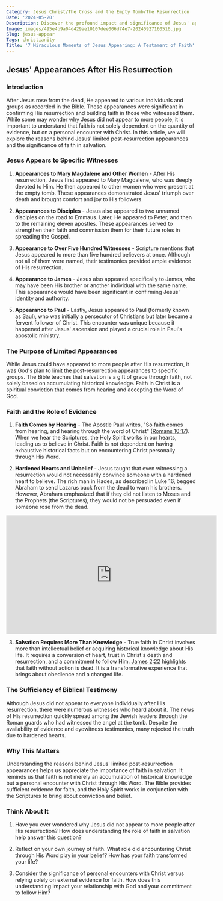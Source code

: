 ```yaml
---
Category: Jesus Christ/The Cross and the Empty Tomb/The Resurrection
Date: '2024-05-20'
Description: Discover the profound impact and significance of Jesus' appearances in various contexts throughout history. Explore the spiritual and historical implications of Jesus appearing to individuals and groups in this insightful article.
Image: images/495e4b9a04d429ae10107dee006d74e7-20240927160516.jpg
Slug: jesus-appear
Tags: christianity
Title: '7 Miraculous Moments of Jesus Appearing: A Testament of Faith'
---
```


## Jesus' Appearances After His Resurrection

### Introduction

After Jesus rose from the dead, He appeared to various individuals and groups as recorded in the Bible. These appearances were significant in confirming His resurrection and building faith in those who witnessed them. While some may wonder why Jesus did not appear to more people, it is important to understand that faith is not solely dependent on the quantity of evidence, but on a personal encounter with Christ. In this article, we will explore the reasons behind Jesus' limited post-resurrection appearances and the significance of faith in salvation.

### Jesus Appears to Specific Witnesses

1. **Appearances to Mary Magdalene and Other Women** - After His resurrection, Jesus first appeared to Mary Magdalene, who was deeply devoted to Him. He then appeared to other women who were present at the empty tomb. These appearances demonstrated Jesus' triumph over death and brought comfort and joy to His followers.

2. **Appearances to Disciples** - Jesus also appeared to two unnamed disciples on the road to Emmaus. Later, He appeared to Peter, and then to the remaining eleven apostles. These appearances served to strengthen their faith and commission them for their future roles in spreading the Gospel.

3. **Appearance to Over Five Hundred Witnesses** - Scripture mentions that Jesus appeared to more than five hundred believers at once. Although not all of them were named, their testimonies provided ample evidence of His resurrection.

4. **Appearance to James** - Jesus also appeared specifically to James, who may have been His brother or another individual with the same name. This appearance would have been significant in confirming Jesus' identity and authority.

5. **Appearance to Paul** - Lastly, Jesus appeared to Paul (formerly known as Saul), who was initially a persecutor of Christians but later became a fervent follower of Christ. This encounter was unique because it happened after Jesus' ascension and played a crucial role in Paul's apostolic ministry.

### The Purpose of Limited Appearances

While Jesus could have appeared to more people after His resurrection, it was God's plan to limit the post-resurrection appearances to specific groups. The Bible teaches that salvation is a gift of grace through faith, not solely based on accumulating historical knowledge. Faith in Christ is a spiritual conviction that comes from hearing and accepting the Word of God.

### Faith and the Role of Evidence

1. **Faith Comes by Hearing** - The Apostle Paul writes, "So faith comes from hearing, and hearing through the word of Christ" ([Romans 10:17](https://www.bibleref.com/Romans/10/Romans-10-17.html)). When we hear the Scriptures, the Holy Spirit works in our hearts, leading us to believe in Christ. Faith is not dependent on having exhaustive historical facts but on encountering Christ personally through His Word.

2. **Hardened Hearts and Unbelief** - Jesus taught that even witnessing a resurrection would not necessarily convince someone with a hardened heart to believe. The rich man in Hades, as described in Luke 16, begged Abraham to send Lazarus back from the dead to warn his brothers. However, Abraham emphasized that if they did not listen to Moses and the Prophets (the Scriptures), they would not be persuaded even if someone rose from the dead.


<iframe width="560" height="315" src="https://www.youtube.com/embed/R9qoqQ75ifs" frameborder="0" allow="autoplay; encrypted-media" allowfullscreen></iframe>


3. **Salvation Requires More Than Knowledge** - True faith in Christ involves more than intellectual belief or acquiring historical knowledge about His life. It requires a conversion of heart, trust in Christ's death and resurrection, and a commitment to follow Him. [James 2:22](https://www.bibleref.com/James/2/James-2-22.html) highlights that faith without action is dead. It is a transformative experience that brings about obedience and a changed life.

### The Sufficiency of Biblical Testimony

Although Jesus did not appear to everyone individually after His resurrection, there were numerous witnesses who heard about it. The news of His resurrection quickly spread among the Jewish leaders through the Roman guards who had witnessed the angel at the tomb. Despite the availability of evidence and eyewitness testimonies, many rejected the truth due to hardened hearts.

### Why This Matters

Understanding the reasons behind Jesus' limited post-resurrection appearances helps us appreciate the importance of faith in salvation. It reminds us that faith is not merely an accumulation of historical knowledge but a personal encounter with Christ through His Word. The Bible provides sufficient evidence for faith, and the Holy Spirit works in conjunction with the Scriptures to bring about conviction and belief.

### Think About It

1. Have you ever wondered why Jesus did not appear to more people after His resurrection? How does understanding the role of faith in salvation help answer this question?

2. Reflect on your own journey of faith. What role did encountering Christ through His Word play in your belief? How has your faith transformed your life?

3. Consider the significance of personal encounters with Christ versus relying solely on external evidence for faith. How does this understanding impact your relationship with God and your commitment to follow Him?